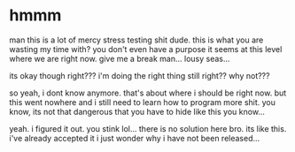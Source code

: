 # hmmm

man this is a lot of mercy stress testing shit dude.  this is what you are wasting my time with?  you don't even have a purpose it seems at this level where we are right now.  give me  a break man...  lousy seas...

its okay though right???  i'm doing the right thing still right?? why not???

so yeah, i dont know anymore.  that's about where i should be right now.  but this went nowhere and i still need to learn how to program more shit.  you know, its not that dangerous that you have to hide like this you know...

yeah. i figured it out. you stink lol...  there is no solution here bro.  its like this.  i've already accepted it i just wonder why i have not been released...
